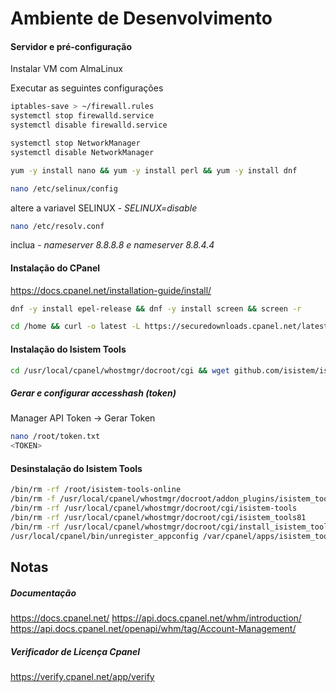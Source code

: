 # Ambiente de Desenvolvimento

#### Servidor e pré-configuração
Instalar VM com AlmaLinux

Executar as seguintes configurações
```sh
iptables-save > ~/firewall.rules
systemctl stop firewalld.service
systemctl disable firewalld.service
```
```sh
systemctl stop NetworkManager
systemctl disable NetworkManager
```
```sh
yum -y install nano && yum -y install perl && yum -y install dnf
```
```sh
nano /etc/selinux/config
```
altere a variavel SELINUX - *SELINUX=disable*

```sh
nano /etc/resolv.conf
```
inclua - *nameserver 8.8.8.8 e nameserver 8.8.4.4*

#### Instalação do CPanel
https://docs.cpanel.net/installation-guide/install/

```sh
dnf -y install epel-release && dnf -y install screen && screen -r
```

```sh
cd /home && curl -o latest -L https://securedownloads.cpanel.net/latest && sh latest
```

#### Instalação do Isistem Tools
```sh
cd /usr/local/cpanel/whostmgr/docroot/cgi && wget github.com/isistem/isistem-tools-online/raw/main/install_isistem_tools.sh && chmod +x install_isistem_tools.sh && sh install_isistem_tools.sh
```
##### Gerar e configurar accesshash (token)
Manager API Token -> Gerar Token
```sh
nano /root/token.txt
<TOKEN>
```
#### Desinstalação do Isistem Tools
```sh
/bin/rm -rf /root/isistem-tools-online
/bin/rm -f /usr/local/cpanel/whostmgr/docroot/addon_plugins/isistem_tools.png
/bin/rm -rf /usr/local/cpanel/whostmgr/docroot/cgi/isistem-tools
/bin/rm -rf /usr/local/cpanel/whostmgr/docroot/cgi/isistem_tools81
/bin/rm -rf /usr/local/cpanel/whostmgr/docroot/cgi/install_isistem_tools.sh
/usr/local/cpanel/bin/unregister_appconfig /var/cpanel/apps/isistem_tools.conf
```

## Notas
##### Documentação 
https://docs.cpanel.net/
https://api.docs.cpanel.net/whm/introduction/
https://api.docs.cpanel.net/openapi/whm/tag/Account-Management/
##### Verificador de Licença Cpanel
https://verify.cpanel.net/app/verify

